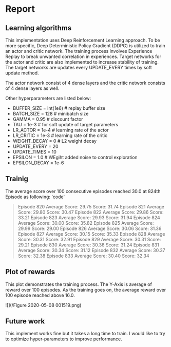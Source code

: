 # Report

## Learning algorithms

This implementation uses Deep Reinforcement Learning approach. To be more specific, Deep Deterministic Policy Gradient (DDPG) is utilized to train an actor and critic network. The training process involves Experience Replay to break unwanted correlation in experiences. Target networks for the actor and critic are also implemented to increase stability of training. The target networks are updates every UPDATE_EVERY times by soft update method. 

The actor network consist of 4 dense layers and the critic network consists of 4 dense layers as well. 

Other hyperparameters are listed below:
- BUFFER_SIZE = int(1e6)  # replay buffer size
- BATCH_SIZE = 128        # minibatch size
- GAMMA = 0.95            # discount factor
- TAU = 1e-3              # for soft update of target parameters
- LR_ACTOR = 1e-4         # learning rate of the actor 
- LR_CRITIC = 1e-3        # learning rate of the critic
- WEIGHT_DECAY = 0        # L2 weight decay
- UPDATE_EVERY = 20 
- UPDATE_TIMES = 10
- EPSILON  = 1.0          # WEgiht added noise to control exploration 
- EPSILON_DECAY = 1e-6    

## Trainig 
The average score over 100 consecutive episodes reached 30.0 at 824th Episode as following: 
'code'
> Episode 820	Average Score: 29.75	Score: 31.74
> Episode 821	Average Score: 29.80	Score: 30.47
Episode 822	Average Score: 29.86	Score: 33.21
Episode 823	Average Score: 29.93	Score: 31.94
Episode 824	Average Score: 30.00	Score: 35.82
Episode 825	Average Score: 29.99	Score: 29.00
Episode 826	Average Score: 30.06	Score: 31.36
Episode 827	Average Score: 30.15	Score: 35.33
Episode 828	Average Score: 30.31	Score: 32.91
Episode 829	Average Score: 30.31	Score: 29.21
Episode 830	Average Score: 30.36	Score: 31.24
Episode 831	Average Score: 30.34	Score: 31.12
Episode 832	Average Score: 30.37	Score: 32.38
Episode 833	Average Score: 30.40	Score: 32.34

## Plot of rewards
This plot demonstrates the training process. The Y-Axis is average of reward over 100 episodes. As the training goes on, the average reward over 100 episode reached above 16.0. 

![](/Figure 2020-05-08 001519.png)


## Future work
This implement works fine but it takes a long time to train. I would like to try to optimize hyper-parameters to improve performance. 
